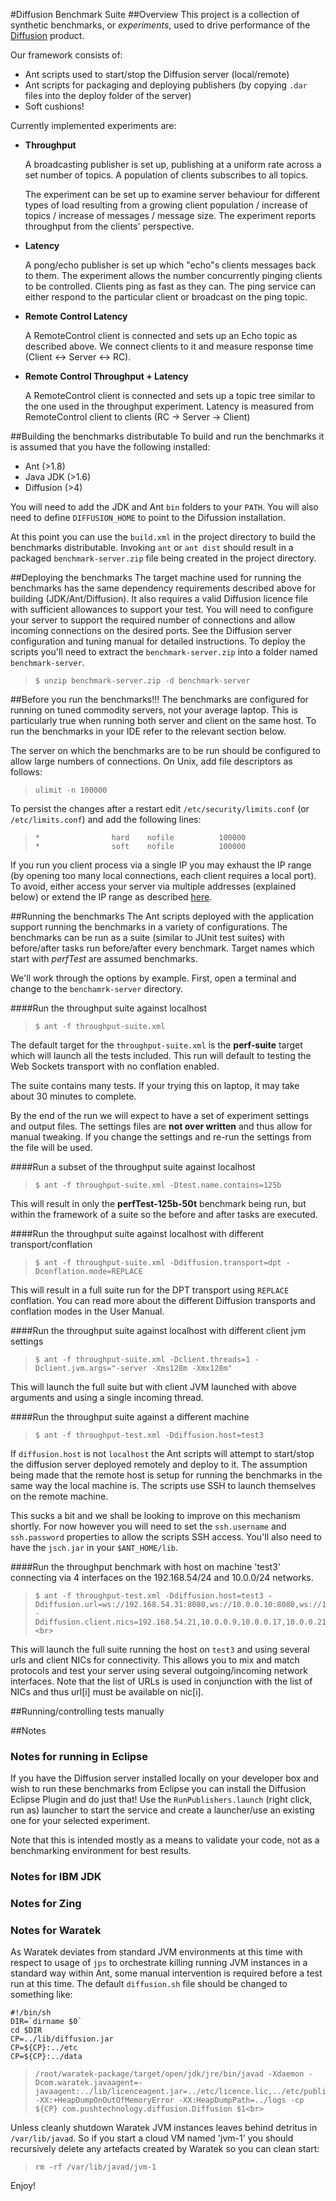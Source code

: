#Diffusion Benchmark Suite
##Overview
This project is a collection of synthetic benchmarks, or *experiments*, used to
drive performance of the [Diffusion](http://docs.pushtechnology.com/) product.

Our framework consists of:

* Ant scripts used to start/stop the Diffusion server (local/remote)
* Ant scripts for packaging and deploying publishers (by copying `.dar` files into
the deploy folder of the server)
* Soft cushions!  

Currently implemented experiments are:

* **Throughput**

    A broadcasting publisher is set up, publishing at a uniform rate across a 
    set number of topics. A population of clients subscribes to all topics.
    
    The experiment can be set up to examine server behaviour for different types of
    load resulting from a growing client population / increase of topics / increase
    of messages / message size. The experiment reports throughput from the clients'
    perspective.
    
* **Latency**

    A pong/echo publisher is set up which "echo"s clients messages back to them.
    The experiment allows the number concurrently pinging clients to be controlled.
    Clients ping as fast as they can. The ping service can either
    respond to the particular client or broadcast on the ping topic.
    
* **Remote Control Latency**

    A RemoteControl client is connected and sets up an Echo topic as described
    above. We connect clients to it and measure response time (Client <-> Server 
    <-> RC).
    
* **Remote Control Throughput + Latency**

    A RemoteControl client is connected and sets up a topic tree similar to the
    one used in the throughput experiment. Latency is measured from
    RemoteControl client to clients (RC -> Server -> Client)

##Building the benchmarks distributable
To build and run the benchmarks it is assumed that you have the following installed:

* Ant (>1.8)
* Java JDK (>1.6)
* Diffusion (>4)

You will need to add the JDK and Ant `bin` folders to your `PATH`. You will also need to define `DIFFUSION_HOME` to point to the Difussion installation.

At this point you can use the `build.xml` in the project directory to build the
benchmarks distributable. Invoking `ant` or `ant dist` should result
in a packaged `benchmark-server.zip` file being created in the project directory.

##Deploying the benchmarks
The target machine used for running the benchmarks has the same
dependency requirements described above for building (JDK/Ant/Diffusion). It also requires a valid Diffusion licence file with sufficient allowances to support your test.
You will need to configure your server to support the required number
of connections and allow incoming connections on the desired ports. See the
Diffusion server configuration and tuning manual for detailed instructions.
To deploy the scripts you'll need to extract the `benchmark-server.zip` into
a folder named `benchmark-server`.

>     $ unzip benchmark-server.zip -d benchmark-server

##Before you run the benchmarks!!!
The benchmarks are configured for running on tuned commodity servers, not your
average laptop. This is particularly true when running both server and client
on the same host. To run the benchmarks in your IDE refer to the relevant section
below.

The server on which the benchmarks are to be run should be configured to allow
large numbers of connections. On Unix, add file descriptors as follows:

>     ulimit -n 100000

To persist the changes after a restart edit `/etc/security/limits.conf` (or `/etc/limits.conf`) and add the following lines:

>     *                hard    nofile          100000
>     *                soft    nofile          100000

If you run you client process via a single IP you may exhaust the IP range (by
opening too many local connections, each client requires a local port). To
avoid, either access your server via multiple addresses (explained below)
or extend the IP range as described [here](http://stackoverflow.com/questions/6145108/problem-running-into-java-net-bindexception-cannot-assign-requested-address).
  
##Running the benchmarks
The Ant scripts deployed with the application support running the benchmarks
in a variety of configurations. The benchmarks can be run as a suite (similar
to JUnit test suites) with before/after tasks run before/after every benchmark.
Target names which start with *perfTest* are assumed benchmarks.

We'll work through the options by example. First, open a terminal and change to the `benchamrk-server` directory.

####Run the throughput suite against localhost
>     $ ant -f throughput-suite.xml

The default target for the `throughput-suite.xml` is the __perf-suite__ target
which will launch all the tests included. This run will default to testing the
Web Sockets transport with no conflation enabled.

The suite contains many tests. If your trying this on laptop, it may take about 30 minutes to complete.

By the end of the run we will expect to have a set of experiment settings and
output files. The settings files are __not over written__ and thus allow for
manual tweaking. If you change the settings and re-run the settings from the
file will be used.

####Run a subset of the throughput suite against localhost
>     $ ant -f throughput-suite.xml -Dtest.name.contains=125b

This will result in only the __perfTest-125b-50t__ benchmark being run, but
within the framework of a suite so the before and after tasks are executed.

####Run the throughput suite against localhost with different transport/conflation
>     $ ant -f throughput-suite.xml -Ddiffusion.transport=dpt -Dconflation.mode=REPLACE

This will result in a full suite run for the DPT transport using `REPLACE` conflation.
You can read more about the different Diffusion transports and conflation modes
in the User Manual.

####Run the throughput suite against localhost with different client jvm settings
>     $ ant -f throughput-suite.xml -Dclient.threads=1 -Dclient.jvm.args="-server -Xms128m -Xmx128m"

This will launch the full suite but with client JVM launched with above arguments
and using a single incoming thread.

####Run the throughput suite against a different machine
>     $ ant -f throughput-test.xml -Ddiffusion.host=test3

If `diffusion.host` is not `localhost` the Ant scripts will attempt to
start/stop the diffusion server deployed remotely and deploy to it. The
assumption being made that the remote host is setup for running the benchmarks
in the same way the local machine is. The scripts use SSH to launch themselves
on the remote machine.

This sucks a bit and we shall be looking to improve on this mechanism
shortly. For now however you will need to set the `ssh.username` and
`ssh.password` properties to allow the scripts SSH access. You'll also need
to have the `jsch.jar` in your `$ANT_HOME/lib`.

####Run the throughput benchmark with host on machine 'test3' connecting via 4 interfaces on the 192.168.54/24 and 10.0.0/24 networks.

>     $ ant -f throughput-test.xml -Ddiffusion.host=test3 -Ddiffusion.url=ws://192.168.54.31:8080,ws://10.0.0.10:8080,ws://10.0.0.18:8080,ws://10.0.0.22:8080 -Ddiffusion.client.nics=192.168.54.21,10.0.0.9,10.0.0.17,10.0.0.21 <br>

This will launch the full suite running the host on `test3` and using several
urls and client NICs for connectivity. This allows you to mix and match
protocols and test your server using several outgoing/incoming network
interfaces. Note that the list of URLs is used in conjunction with the list of
NICs and thus url[i] must be available on nic[i].

##Running/controlling tests manually

##Notes
### Notes for running in Eclipse
If you have the Diffusion server installed locally on your developer box and
wish to run these benchmarks from Eclipse you can install the Diffusion Eclipse
Plugin and do just that! Use the `RunPublishers.launch` (right click, run as)
launcher to start the service and create a launcher/use an existing one for your
selected experiment.

Note that this is intended mostly as a means to validate your code, not as a
benchmarking environment for best results. 

### Notes for IBM JDK
### Notes for Zing
### Notes for Waratek
As Waratek deviates from standard JVM environments at this time with respect to usage of `jps` to orchestrate killing running JVM instances in a standard way within Ant, some manual intervention is required before a test
run at this time. The default `diffusion.sh` file should be changed to something like:

```
#!/bin/sh
DIR=`dirname $0`
cd $DIR
CP=../lib/diffusion.jar
CP=${CP}:../etc
CP=${CP}:../data
```

>     /root/waratek-package/target/open/jdk/jre/bin/javad -Xdaemon -Dcom.waratek.javaagent=-javaagent:../lib/licenceagent.jar=../etc/licence.lic,../etc/publicKeys.store -XX:+HeapDumpOnOutOfMemoryError -XX:HeapDumpPath=../logs -cp ${CP} com.pushtechnology.diffusion.Diffusion $1<br>

Unless cleanly shutdown Waratek JVM instances leaves behind detritus in `/var/lib/javad`. So if you start
a cloud VM named 'jvm-1' you should recursively delete any artefacts created by Waratek so you can clean
start:

>     rm -rf /var/lib/javad/jvm-1

Enjoy!
